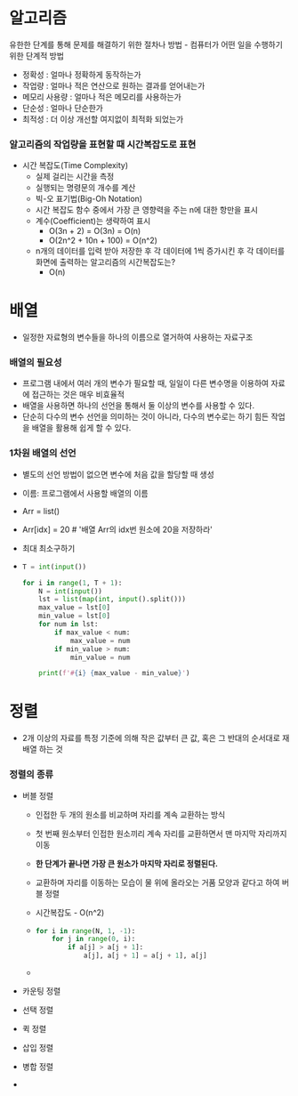 # 알고리즘

유한한 단계를 통해 문제를 해결하기 위한 절차나 방법 - 컴퓨터가 어떤 일을 수행하기 위한 단계적 방법

- 정확성 : 얼마나 정확하게 동작하는가
- 작업량 : 얼마나 적은 연산으로 원하는 결과를 얻어내는가
- 메모리 사용량 : 얼마나 적은 메모리를 사용하는가
- 단순성 : 얼마나 단순한가
- 최적성 : 더 이상 개선할 여지없이 최적화 되었는가

### 알고리즘의 작업량을 표현할 때 시간복잡도로 표현

- 시간 복잡도(Time Complexity)
  - 실제 걸리는 시간을 측정
  - 실행되는 명령문의 개수를 계산
  - 빅-오 표기법(Big-Oh Notation)
  - 시간 복잡도 함수 중에서 가장 큰 영향력을 주는 n에 대한 항만을 표시
  - 계수(Coefficient)는 생략하여 표시
    - O(3n + 2) = O(3n) = O(n)
    - O(2n^2 + 10n + 100) = O(n^2)
  - n개의 데이터를 입력 받아 저장한 후 각 데이터에 1씩 증가시킨 후 각 데이터를 화면에 출력하는 알고리즘의 시간복잡도는?
    - O(n)



# 배열

- 일정한 자료형의 변수들을 하나의 이름으로 열거하여 사용하는 자료구조

### 배열의 필요성

- 프로그램 내에서 여러 개의 변수가 필요할 때, 일일이 다른 변수명을 이용하여 자료에 접근하는 것은 매우 비효율적
- 배열을 사용하면 하나의 선언을 통해서 둘 이상의 변수를 사용할 수 있다.
- 단순히 다수의 변수 선언을 의미하는 것이 아니라, 다수의 변수로는 하기 힘든 작업을 배열을 활용해 쉽게 할 수 있다.

### 1차원 배열의 선언

- 별도의 선언 방법이 없으면 변수에 처음 값을 할당할 때 생성

- 이름: 프로그램에서 사용할 배열의 이름

- Arr = list()

- Arr[idx] = 20 # '배열 Arr의 idx번 원소에 20을 저장하라'

- 최대 최소구하기

- ```python
  T = int(input())
  
  for i in range(1, T + 1):
      N = int(input())
      lst = list(map(int, input().split()))
      max_value = lst[0]
      min_value = lst[0]
      for num in lst:
          if max_value < num:
              max_value = num
          if min_value > num:
              min_value = num
  
      print(f'#{i} {max_value - min_value}')
  ```



# 정렬

- 2개 이상의 자료를 특정 기준에 의해 작은 값부터 큰 값, 혹은 그 반대의 순서대로 재배열 하는 것

### 정렬의 종류

- 버블 정렬

  - 인접한 두 개의 원소를 비교하며 자리를 계속 교환하는 방식

  - 첫 번째 원소부터 인접한 원소끼리 계속 자리를 교환하면서 맨 마지막 자리까지 이동

  - **한 단계가 끝나면 가장 큰 원소가 마지막 자리로 정렬된다.**

  - 교환하며 자리를 이동하는 모습이 물 위에 올라오는 거품 모양과 같다고 하여 버블 정렬

  - 시간복잡도 - O(n^2)

  - ```python
    for i in range(N, 1, -1):
        for j in range(0, i):
            if a[j] > a[j + 1]:
                a[j], a[j + 1] = a[j + 1], a[j]
    ```

  - 

- 카운팅 정렬

- 선택 정렬

- 퀵 정렬

- 삽입 정렬

- 병합 정렬

- 